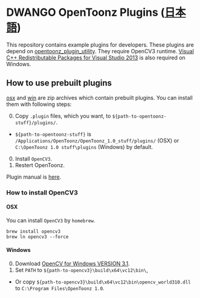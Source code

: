 DWANGO OpenToonz Plugins ([日本語](./README_ja.md))
=================

This repository contains example plugins for developers.
These plugins are depend on [opentoonz_plugin_utility](https://github.com/opentoonz/opentoonz_plugin_utility).
They require OpenCV3 runtime. [Visual C++ Redistributable Packages for Visual Studio 2013](https://www.microsoft.com/en-US/download/details.aspx?id=40784) is also required on Windows.

## How to use prebuilt plugins

[osx](https://github.com/opentoonz/dwango_opentoonz_plugins/releases/download/v1.0.0/dwango_opentoonz_plugins_osx.zip) and [win](https://github.com/opentoonz/dwango_opentoonz_plugins/releases/download/v1.0.0/dwango_opentoonz_plugins_win.zip) are zip archives which contain prebuilt plugins.
You can install them with following steps:

0. Copy `.plugin` files, which you want, to `${path-to-opentoonz-stuff}/plugins/`.
  - `${path-to-opentoonz-stuff}` is `/Applications/OpenToonz/OpenToonz_1.0_stuff/plugins/` (OSX) or `C:\OpenToonz 1.0 stuff\plugins` (Windows) by default.
0. Install `OpenCV3`.
0. Restert OpenToonz.

Plugin manual is [here](./doc/sample_plugins_manual.md).

### How to install OpenCV3

#### OSX

You can install `OpenCV3` by `homebrew`.

```
brew install opencv3
brew ln opencv3 --force
```

#### Windows

0. Download [OpenCV for Windows VERSION 3.1](http://opencv.org/).
0. Set `PATH` to `${path-to-opencv3}\build\x64\vc12\bin\`,  
  - Or copy `${path-to-opencv3}\build\x64\vc12\bin\opencv_world310.dll` to `C:\Program Files\OpenToonz 1.0`. 
